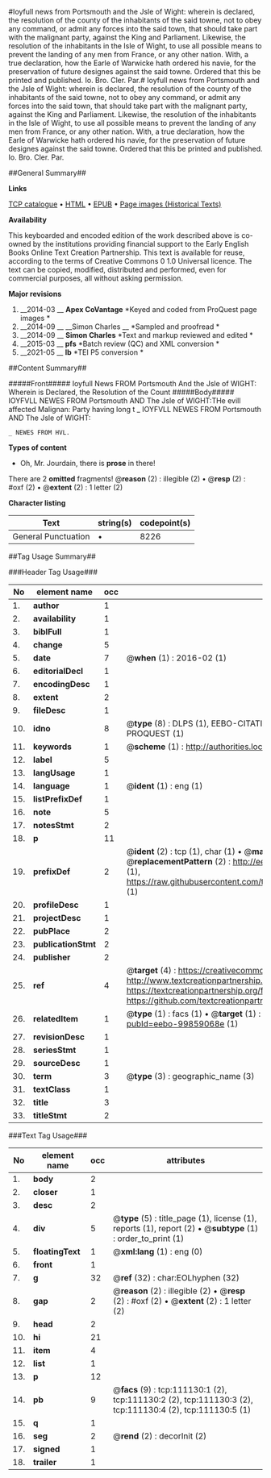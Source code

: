 #Ioyfull news from Portsmouth and the Jsle of Wight: wherein is declared, the resolution of the county of the inhabitants of the said towne, not to obey any command, or admit any forces into the said town, that should take part with the malignant party, against the King and Parliament. Likewise, the resolution of the inhabitants in the Isle of Wight, to use all possible means to prevent the landing of any men from France, or any other nation. With, a true declaration, how the Earle of Warwicke hath ordered his navie, for the preservation of future designes against the said towne. Ordered that this be printed and published. Io. Bro. Cler. Par.#
Ioyfull news from Portsmouth and the Jsle of Wight: wherein is declared, the resolution of the county of the inhabitants of the said towne, not to obey any command, or admit any forces into the said town, that should take part with the malignant party, against the King and Parliament. Likewise, the resolution of the inhabitants in the Isle of Wight, to use all possible means to prevent the landing of any men from France, or any other nation. With, a true declaration, how the Earle of Warwicke hath ordered his navie, for the preservation of future designes against the said towne. Ordered that this be printed and published. Io. Bro. Cler. Par.

##General Summary##

**Links**

[TCP catalogue](http://www.ota.ox.ac.uk/tcp/)  • 
[HTML](http://tei.it.ox.ac.uk/tcp/Texts-HTML/free/A87/A87407.html)  • 
[EPUB](http://tei.it.ox.ac.uk/tcp/Texts-EPUB/free/A87/A87407.epub) • 
[Page images (Historical Texts)](https://historicaltexts.jisc.ac.uk/eebo-99859068e)

**Availability**

This keyboarded and encoded edition of the work described above is co-owned by the
    institutions providing financial support to the Early English Books Online Text Creation
    Partnership. This text is available for reuse, according to the terms of  Creative Commons 0 1.0 Universal
    licence. The text can be copied, modified, distributed and performed, even for commercial
    purposes, all without asking permission.

**Major revisions**

1. __2014-03 __ __Apex CoVantage__ *Keyed and coded from ProQuest page images *
1. __2014-09 __ __Simon Charles __ *Sampled and proofread *
1. __2014-09 __ __Simon Charles__ *Text and markup reviewed and edited *
1. __2015-03 __ __pfs__ *Batch review (QC) and XML conversion *
1. __2021-05 __ __lb__ *TEI P5 conversion *

##Content Summary##

#####Front#####
Ioyfull News FROM Portsmouth And the Jsle of WIGHT: Wherein is Declared, the Resolution of the Count
#####Body#####
IOYFVLL NEWES FROM Portsmouth AND The Jsle of WIGHT:THe evill affected Malignan: Party having long t
    _ IOYFVLL NEWES FROM Portsmouth AND The Jsle of WIGHT:

    _ NEWES FROM HVL.

**Types of content**

  * Oh, Mr. Jourdain, there is **prose** in there!

There are 2 **omitted** fragments! 
 @__reason__ (2) : illegible (2)  •  @__resp__ (2) : #oxf (2)  •  @__extent__ (2) : 1 letter (2)

**Character listing**


|Text|string(s)|codepoint(s)|
|---|---|---|
|General Punctuation|•|8226|

##Tag Usage Summary##

###Header Tag Usage###

|No|element name|occ|attributes|
|---|---|---|---|
|1.|__author__|1||
|2.|__availability__|1||
|3.|__biblFull__|1||
|4.|__change__|5||
|5.|__date__|7| @__when__ (1) : 2016-02 (1)|
|6.|__editorialDecl__|1||
|7.|__encodingDesc__|1||
|8.|__extent__|2||
|9.|__fileDesc__|1||
|10.|__idno__|8| @__type__ (8) : DLPS (1), EEBO-CITATION (1), VID (1), EEBO-PROQUEST (1), STC (3), PROQUEST (1)|
|11.|__keywords__|1| @__scheme__ (1) : http://authorities.loc.gov/ (1)|
|12.|__label__|5||
|13.|__langUsage__|1||
|14.|__language__|1| @__ident__ (1) : eng (1)|
|15.|__listPrefixDef__|1||
|16.|__note__|5||
|17.|__notesStmt__|2||
|18.|__p__|11||
|19.|__prefixDef__|2| @__ident__ (2) : tcp (1), char (1)  •  @__matchPattern__ (2) : ([0-9\-]+):([0-9IVX]+) (1), (.+) (1)  •  @__replacementPattern__ (2) : http://eebo.chadwyck.com/downloadtiff?vid=$1&page=$2 (1), https://raw.githubusercontent.com/textcreationpartnership/Texts/master/tcpchars.xml#$1 (1)|
|20.|__profileDesc__|1||
|21.|__projectDesc__|1||
|22.|__pubPlace__|2||
|23.|__publicationStmt__|2||
|24.|__publisher__|2||
|25.|__ref__|4| @__target__ (4) : https://creativecommons.org/publicdomain/zero/1.0/ (1), http://www.textcreationpartnership.org/docs/. (1), https://textcreationpartnership.org/faq/#faq05 (1), https://github.com/textcreationpartnership (1)|
|26.|__relatedItem__|1| @__type__ (1) : facs (1)  •  @__target__ (1) : https://data.historicaltexts.jisc.ac.uk/view?pubId=eebo-99859068e (1)|
|27.|__revisionDesc__|1||
|28.|__seriesStmt__|1||
|29.|__sourceDesc__|1||
|30.|__term__|3| @__type__ (3) : geographic_name (3)|
|31.|__textClass__|1||
|32.|__title__|3||
|33.|__titleStmt__|2||


###Text Tag Usage###

|No|element name|occ|attributes|
|---|---|---|---|
|1.|__body__|2||
|2.|__closer__|1||
|3.|__desc__|2||
|4.|__div__|5| @__type__ (5) : title_page (1), license (1), reports (1), report (2)  •  @__subtype__ (1) : order_to_print (1)|
|5.|__floatingText__|1| @__xml:lang__ (1) : eng (0)|
|6.|__front__|1||
|7.|__g__|32| @__ref__ (32) : char:EOLhyphen (32)|
|8.|__gap__|2| @__reason__ (2) : illegible (2)  •  @__resp__ (2) : #oxf (2)  •  @__extent__ (2) : 1 letter (2)|
|9.|__head__|2||
|10.|__hi__|21||
|11.|__item__|4||
|12.|__list__|1||
|13.|__p__|12||
|14.|__pb__|9| @__facs__ (9) : tcp:111130:1 (2), tcp:111130:2 (2), tcp:111130:3 (2), tcp:111130:4 (2), tcp:111130:5 (1)|
|15.|__q__|1||
|16.|__seg__|2| @__rend__ (2) : decorInit (2)|
|17.|__signed__|1||
|18.|__trailer__|1||
